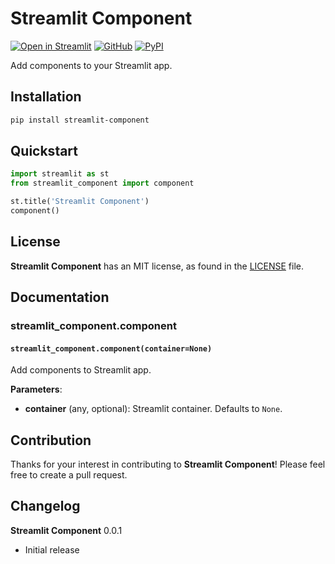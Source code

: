 # Streamlit Component

[![Open in Streamlit][share_badge]][share_link] [![GitHub][github_badge]][github_link] [![PyPI][pypi_badge]][pypi_link] 

Add components to your Streamlit app.



## Installation

```bash
pip install streamlit-component
```



## Quickstart

```python
import streamlit as st
from streamlit_component import component

st.title('Streamlit Component')
component()
```



## License

**Streamlit Component** has an MIT license, as found in the [LICENSE](https://github.com/imyizhang/streamlit-component/blob/main/LICENSE) file.



## Documentation

### streamlit_component.component

#### `streamlit_component.component(container=None)`

Add components to Streamlit app.

**Parameters**:

* **container** (any, optional): Streamlit container. Defaults to `None`.



## Contribution

Thanks for your interest in contributing to **Streamlit Component**! Please feel free to create a pull request.



## Changelog

**Streamlit Component** 0.0.1

* Initial release



[share_badge]: https://static.streamlit.io/badges/streamlit_badge_black_white.svg
[share_link]: https://share.streamlit.io/imyizhang/streamlit-component/main/streamlit_app.py

[github_badge]: https://badgen.net/badge/icon/GitHub?icon=github&color=black&label
[github_link]: https://github.com/imyizhang/streamlit-component

[pypi_badge]: https://badgen.net/pypi/v/streamlit-component?icon=pypi&color=black&label
[pypi_link]: https://www.pypi.org/project/streamlit-component